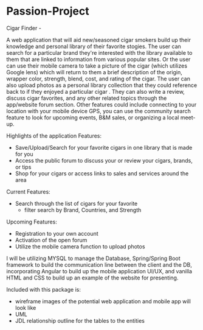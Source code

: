 # Passion-Project

Cigar Finder  - 

A web application that will aid new/seasoned cigar smokers build up their knowledge and personal library of their favorite stogies. The user can search for a particular brand they're interested with the library available to them that are linked to information from various popular sites. Or the user can use their mobile camera to take a picture of the cigar (which utilizes Google lens) which will return to them a brief description of the origin, wrapper color, strength, blend, cost, and rating of the cigar. The user can also upload photos as a personal library collection that they could reference back to if they enjoyed a particular cigar . They can also write a review, discuss cigar favorites, and any other related topics through the app/website forum section. Other features could include connecting to your location with your mobile device GPS, you can use the community search feature to look for upcoming events, B&M sales, or organizing a local meet-up. 

Highlights of the application Features: 
  - Save/Upload/Search for your favorite cigars in one library that is made for you
  - Access the public forum to discuss your or review your cigars, brands, or tips
  - Shop for your cigars or access links to sales and services around the area
 
Current Features: 
  - Search through the list of cigars for your favorite
    - filter search by Brand, Countries, and Strength

Upcoming Features: 
  - Registration to your own account
  - Activation of the open forum
  - Utilize the mobile camera function to upload photos  
    

I will be utilizing MYSQL to manage the Database, Spring/Spring Boot framework to build the communication line between the client and the DB, incorporating Angular to build up the mobile application UI/UX, and vanilla HTML and CSS to build up an example of the website for presenting. 

Included with this package is: 
  - wireframe images of the potential web application and mobile app will look like 
  - UML 
  - JDL relationship outline for the tables to the entities 
